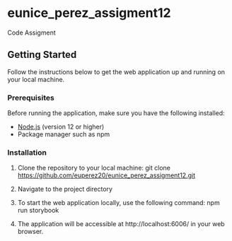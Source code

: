 # eunice_perez_assigment12
Code Assigment

## Getting Started

Follow the instructions below to get the web application up and running on your local machine.

### Prerequisites

Before running the application, make sure you have the following installed:

- [Node.js](https://nodejs.org) (version 12 or higher)
- Package manager such as npm  

### Installation

1. Clone the repository to your local machine:
   git clone https://github.com/euperez20/eunice_perez_assigment12.git

2. Navigate to the project directory

3. To start the web application locally, use the following command:
npm run storybook

4. The application will be accessible at http://localhost:6006/ in your web browser.


